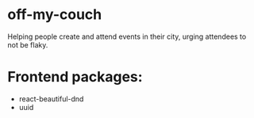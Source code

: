 # off-my-couch

Helping people create and attend events in their city, urging attendees to not be flaky.

# Frontend packages:

- react-beautiful-dnd
- uuid

